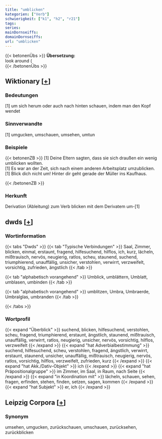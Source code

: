 ```yaml
---
title: "umblicken"
kategorien: ["Verb"]
schwierigkeit: ["k1", "h2", "r21"]
tags:
series:
mainDornseiffs:
domainDornseiffs:
url: "umblicken"
---
```


{{< betonenÜbs >}}
**Übersetzung:**  
look around (  
{{< /betonenÜbs >}}

## Wiktionary [[+](https://de.wiktionary.org/wiki/umblicken)]

### Bedeutungen
[1] um sich herum oder auch nach hinten schauen, indem man den Kopf wendet  

### Sinnverwandte
[1] umgucken, umschauen, umsehen, umtun  

### Beispiele
{{< betonenZB >}}
[1] Deine Eltern sagten, dass sie sich draußen ein wenig umblicken wollten.  
[1] Es war an der Zeit, sich nach einem anderen Arbeitsplatz umzublicken.  
[1] Blick dich nicht um! Hinter dir geht gerade der Müller ins Kaufhaus.  

{{< /betonenZB >}}
### Herkunft
Derivation (Ableitung) zum Verb blicken mit dem Derivatem um-[1]  



## dwds [[+](https://www.dwds.de/wb/umblicken)]

### Wortinformation
{{< tabs "Dwds" >}}
{{< tab "Typische Verbindungen" >}}
Saal, Zimmer, blicken, einmal, erstaunt, fragend, hilfesuchend, hilflos, ich, kurz, lächeln, mißtrauisch, nervös, neugierig, ratlos, scheu, staunend, suchend, triumphierend, unauffällig, unsicher, verstohlen, verwirrt, verzweifelt, vorsichtig, zufrieden, ängstlich
{{< /tab >}}

{{< tab "alphabetisch vorangehend" >}}
Umblick, umblättern, Umblatt, umblasen, umbinden
{{< /tab >}}

{{< tab "alphabetisch vorangehend" >}}
umblitzen, Umbra, Umbraerde, Umbralglas, umbranden
{{< /tab >}}

{{< /tabs >}}

### Wortprofil
{{< expand "Überblick" >}} suchend, blicken, hilfesuchend, verstohlen, scheu, fragend, triumphierend, erstaunt, ängstlich, staunend, mißtrauisch, unauffällig, verwirrt, ratlos, neugierig, unsicher, nervös, vorsichtig, hilflos, verzweifelt {{< /expand >}}
{{< expand "hat Adverbialbestimmung" >}} suchend, hilfesuchend, scheu, verstohlen, fragend, ängstlich, verwirrt, erstaunt, staunend, unsicher, unauffällig, mißtrauisch, neugierig, nervös, ratlos, vorsichtig, hilflos, verzweifelt, zufrieden, kurz {{< /expand >}}
{{< expand "hat Akk./Dativ-Objekt" >}} ich {{< /expand >}}
{{< expand "hat Präpositionalgruppe" >}} im Zimmer, im Saal, in Raum, nach Seite {{< /expand >}}
{{< expand "in Koordination mit" >}} lächeln, schauen, sehen, fragen, erfinden, stehen, finden, setzen, sagen, kommen {{< /expand >}}
{{< expand "hat Subjekt" >}} er, ich {{< /expand >}}

## Leipzig Corpora [[+](https://corpora.uni-leipzig.de/en/res?word=umblicken&corpusId=deu_newscrawl-public_2018)]


### Synonym
umsehen, umgucken, zurückschauen, umschauen, zurücksehen, zurückblicken

